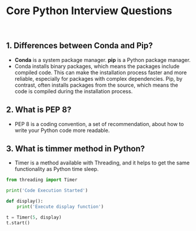 # Core Python Interview Questions

<br>

## 1.  Differences between Conda and Pip?
- **Conda** is a system package manager. **pip** is a Python package manager.
- Conda installs binary packages, which means the packages include compiled code. This can make the installation process faster and more reliable, especially for packages with complex dependencies. Pip, by contrast, often installs packages from the source, which means the code is compiled during the installation process.

## 2. What is PEP 8?
- PEP 8 is a coding convention, a set of recommendation, about how to write your Python code more readable.


## 3. What is timmer method in Python?
- Timer is a method available with Threading, and it helps to get the same functionality as Python time sleep.

```python 
from threading import Timer

print('Code Execution Started')

def display():
    print('Execute display function')

t = Timer(5, display)  
t.start()
```








